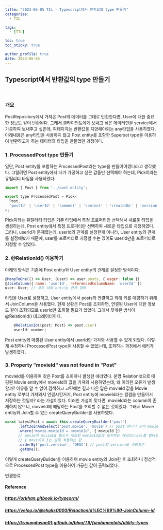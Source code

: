 ```yaml
---
title: "2023-06-05 TIL - Typescript에서 반환값의 type 만들기"
categories:
  - TIL

tags:
  - [TIL]

toc: true
toc_sticky: true

author_profile: true
date: 2023-06-05
---
```


## Typescript에서 반환값의 type 만들기
<br>

### 개요
PostRepository에서 가져온 Post의 데이터를 그대로 반환한다면, User에 대한 중요한 정보도 같이 반환된다. 
그래서 클라이언트에게 보내고 싶은 데이터만을 service에서 가공하여 보내주고 싶은데, 여태까지는 반환값을 지양해야되는 any타입을 사용하였다. 
아래내용은 any타입을 사용하지 않고 Post entity를 포함한 Superset type을 이용하여 반환하고자 하는 데이터의 타입을 만들었던 과정이다.
<br>

### 1. ProcessedPost type 만들기
일단, Post entity를 포함하는 ProcessedPost라는 type을 만들어야겠다라고 생각했다. 그럴려면 Post entity에서 내가 가공하고 싶은 값들만 선택해야 하는데, Pick이라는 유틸리티 타입을 사용하였다.
```jsx
import { Post } from '../post.entity';

export type ProcessedPost = Pick<
  Post,
  'postId' | 'userId' | 'comment' | 'content' | 'createdAt' | 'version'
>;

```
Pick이라는 유틸리티 타입은 기존 타입에서 특정 프로퍼티만 선택해서 새로운 타입을 생성하는데, Post entity에서 특정 프로퍼티만 선택하여 새로운 타입으로 지정하였다.
그러나, userId가 문제였는데, userId와 관계를 설정한게 아니라, User entity와 관계를 설정해놨기 때문에, user를 프로퍼티로 지정할 수는 있어도 userId만을 프로퍼티로 지정할 수 없었다.
<br>

### 2. @RelationId() 이용하기

아래의 방식은 기존에 Post entity와 User entity의 관계를 설정한 방식이다.
```jsx
@ManyToOne(() => User, (user) => user.posts, { eager: false })
@JoinColumn({ name: 'userId', referencedColumnName: 'userId' })
user: User; // 코드 내의 entity 관계 정의
```
타입을 User로 설정하고, User entity에서 posts와 연결하고 외래 키를 매핑하기 위해서 JoinColumn을 사용했다.
현재 상황은 Post를 조회하면, 연결된 User에 대한 정보도 같이 조회되므로 userId만 조회할 필요가 있었다.
그래서 찾게된 방식이 @RelationId() 데코레이터이다.
```jsx
	@RelationId((post: Post) => post.user)
  	userId: number;

```
Post entity와 매핑된 User entity에서 userId만 가져와 사용할 수 있게 되었다. 이렇게 수정하니 ProcessedPost type을 사용할 수 있었는데, 조회하는 과정에서 에러가 발생하였다.
<br>

### 3. Property "movieId" was not found in "Post"
movieId를 이용하여 찾은 Post를 조회하니 발생한 에러였다.
분명 RelationId으로 매핑된 Movie entity에서 movieId의 값을 가져와 사용하였는데, 왜 이러한 오류가 발생할까?
이유를 알 수 없어 검색하고 고민해본 결과 나온 답은 movieId 값을 Movie entity 로부터 가져와서 연결시킨거지, Post entity에 movieId라는 컬럼을 만들어서 저장하는 것일까? 라는 가설이었다.
이러한 가설이 맞다면, movieId라는 column이 존재하지 않으니, movieId에 해당하는 Post를 조회할 수 없는 것이었다.
그래서 Movie entity와 Join할 수 있는 createQueryBuilder를 사용하였다.
```jsx
const latestPost = await this.createQueryBuilder('post')
      .leftJoinAndSelect('post.movie', 'movie') // post 엔티티 안의 movie필드와 조인
      .where('movie.movieId = :movieId', { movieId })
      // movie의 movieId 필드가 제공된 movieId값과 일치하는 레코드(row)를 필터링
      // { movieId }는 실제 적용되는 값
      .orderBy('post.version', 'DESC') // post의 version을 내림차순
      .getOne();
```
이렇게 createQueryBuilder을 이용하여 movie entity와 Join한 후 조회하니 정상적으로 ProcessedPost type을 이용하여 가공한 값이 출력되었다.

변경완료
<br>

#### Reference
##### <https://orkhan.gitbook.io/typeorm/>
##### <https://velog.io/@ehgks0000/RelactionId%EC%99%80-JoinColumn-id>
##### <https://kyounghwan01.github.io/blog/TS/fundamentals/utility-types>